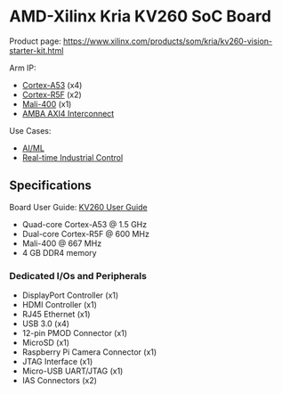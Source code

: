 # AMD-Xilinx Kria KV260 SoC Board

Product page: https://www.xilinx.com/products/som/kria/kv260-vision-starter-kit.html

Arm IP:
- [Cortex-A53](/ip/cortex-a.md) (x4)
- [Cortex-R5F](/ip/cortex-r.md) (x2)
- [Mali-400](/ip/mali.md) (x1)
- [AMBA AXI4 Interconnect](/board-of-boards/ip/)


Use Cases:
- [AI/ML](/use-cases/ai-ml.md#embedded)
- [Real-time Industrial Control](/use-cases/)

## Specifications
Board User Guide: [KV260 User Guide](https://docs.xilinx.com/r/en-US/ug1089-kv260-starter-kit)

- Quad-core Cortex-A53 @ 1.5 GHz
- Dual-core Cortex-R5F @ 600 MHz
- Mali-400 @ 667 MHz
- 4 GB DDR4 memory

### Dedicated I/Os and Peripherals
- DisplayPort Controller (x1)
- HDMI Controller (x1)
- RJ45 Ethernet (x1)
- USB 3.0 (x4)
- 12-pin PMOD Connector (x1)
- MicroSD (x1)
- Raspberry Pi Camera Connector (x1)
- JTAG Interface (x1)
- Micro-USB UART/JTAG (x1)
- IAS Connectors (x2)
